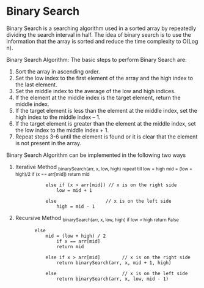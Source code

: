 # Binary Search

Binary Search is a searching algorithm used in a sorted array by repeatedly dividing the search interval in half. The idea of binary search is to use the information that the array is sorted and reduce the time complexity to O(Log n).

Binary Search Algorithm: The basic steps to perform Binary Search are:

1. Sort the array in ascending order.
2. Set the low index to the first element of the array and the high index to the last element.
3. Set the middle index to the average of the low and high indices.
4. If the element at the middle index is the target element, return the middle index.
5. If the target element is less than the element at the middle index, set the high index to the middle index – 1.
6. If the target element is greater than the element at the middle index, set the low index to the middle index + 1.
7. Repeat steps 3-6 until the element is found or it is clear that the element is not present in the array.

Binary Search Algorithm can be implemented in the following two ways

1.  Iterative Method
    <sub>
    binarySearch(arr, x, low, high)
    repeat till low = high
    mid = (low + high)/2
    if (x == arr[mid])
    return mid

                   else if (x > arr[mid]) // x is on the right side
                       low = mid + 1

                   else                  // x is on the left side
                       high = mid - 1

    </sub>

2.  Recursive Method
    <sub>
    binarySearch(arr, x, low, high)
    if low > high
    return False

               else
                   mid = (low + high) / 2
                       if x == arr[mid]
                       return mid

                   else if x > arr[mid]        // x is on the right side
                       return binarySearch(arr, x, mid + 1, high)

                   else                        // x is on the left side
                       return binarySearch(arr, x, low, mid - 1)

    </sub>

